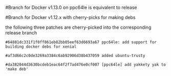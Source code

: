 #Branch for Docker v1.13.0 on ppc64le is equivalent to release


#Branch for Docker v1.12.x with cherry-picks for making debs

the following three patches are cherry-picked into the 
corresponding release branch

``#64881dc331f1f0ff861eb82bb05eef63d6693a67
ppc64le: add support for building docker debs for xenial``


``#af3d66c2c0de3269a3384c6ab92906d38b437059
added ubuntu-trusty``


``#da382044d3630bcdeb1eac64f2f7ad476e0cf007
[ppc64le] add yakkety yak to 'make deb'``





